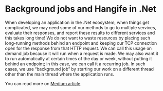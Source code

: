 # Background jobs and Hangife in .Net

When developing an application in the .Net ecosystem, when things get complicated, we may need some of our methods to go to multiple services, evaluate their responses, and report these results to different services and this takes long time! We do not want to waste resources by placing such long-running methods behind an endpoint and keeping our TCP connection open for the response from that HTTP request. We can call this usage on demand job because it will run when a request is made. We may also want it to run automatically at certain times of the day or week, without putting it behind an endpoint; in this case, we can call it a recurring job. In such cases, we use “background job” by starting our work on a different thread other than the main thread where the application runs.

You can read more on [Medium article](https://medium.com/stackademic/background-jobs-and-hangife-in-net-b2024aa19f91)